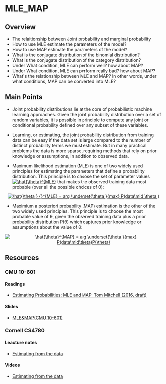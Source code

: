 # MLE_MAP

## Overview

* The relaitionship between Joint probability and marginal probability
* How to use MLE estimate the parameters of the model?
* How to use MAP estimate the parameters of the model?
* What is the conjugate distribution of the binomial distribution? 
* What is the conjugate distribution of the category distribution?
* Under What condition, MLE can perform well? how about MAP?
* Under What condition, MLE can perform really bad? how about MAP?
* What's the relationship between MLE and MAP? In other words, under what conditions, MAP can be converted into MLE?


## Main Points

*  Joint probability distributions lie at the core of probabilistic machine learning approaches. Given the joint probability distribution over a
set of random variables, it is possible in principle to compute any joint or
conditional probability defined over any subset of these variables.

* Learning, or estimating, the joint probability distribution from training data can be easy if the data set is large compared to the number of distinct probability terms we must estimate. But in many practical problems the data
is more sparse, requiring methods that rely on prior knowledge or assumptions, in addition to observed data.

*  Maximum likelihood estimation (MLE) is one of two widely used principles
for estimating the parameters that define a probability distribution. This
principle is to choose the set of parameter values <a href="https://www.codecogs.com/eqnedit.php?latex=\hat{\theta}^{MLE}" target="_blank"><img src="https://latex.codecogs.com/gif.latex?\hat{\theta}^{MLE}" title="\hat{\theta}^{MLE}" /></a> that makes the observed training data most probable (over all the possible choices of θ):

<center><a href="https://www.codecogs.com/eqnedit.php?latex=\hat{\theta&space;}&space;{}^{MLE}&space;=&space;arg&space;\underset{\theta&space;}{max}&space;P(data\mid&space;\theta&space;)" target="_blank"><img src="https://latex.codecogs.com/gif.latex?\hat{\theta&space;}&space;{}^{MLE}&space;=&space;arg&space;\underset{\theta&space;}{max}&space;P(data\mid&space;\theta&space;)" title="\hat{\theta } {}^{MLE} = arg \underset{\theta }{max} P(data\mid \theta )" /></a></center>

*  Maximium a posteriori probability (MAP) estimation is the other of the two
widely used principles. This principle is to choose the most probable value
of θ, given the observed training data plus a prior probability distribution
P(θ) which captures prior knowledge or assumptions about the value of θ:

<center><a href="https://www.codecogs.com/eqnedit.php?latex=\hat{\theta}^{MAP}&space;=&space;arg&space;\underset{\theta&space;}{max}&space;P(data\mid\theta)P(\theta)" target="_blank"><img src="https://latex.codecogs.com/gif.latex?\hat{\theta}^{MAP}&space;=&space;arg&space;\underset{\theta&space;}{max}&space;P(data\mid\theta)P(\theta)" title="\hat{\theta}^{MAP} = arg \underset{\theta }{max} P(data\mid\theta)P(\theta)" /></a></center>

## Resources

### CMU 10-601

#### Readings 

* [Estimating Probabilities: MLE and MAP. Tom Mitchell (2016, draft)](http://www.cs.cmu.edu/~tom/mlbook/Joint_MLE_MAP.pdf)  

#### Slides

* [MLE&MAP(CMU 10-601)](http://www.cs.cmu.edu/~mgormley/courses/10601-s18/slides/lecture20-mle-map.pdf)

### Cornell CS4780

#### Leacture notes

* [Estimating from the data](http://www.cs.cornell.edu/courses/cs4780/2018fa/lectures/lecturenote04.html)

#### Videos

* [Estimating from the data](https://www.youtube.com/watch?v=RIawrYLVdIw&index=7&list=PLl8OlHZGYOQ7bkVbuRthEsaLr7bONzbXS)

